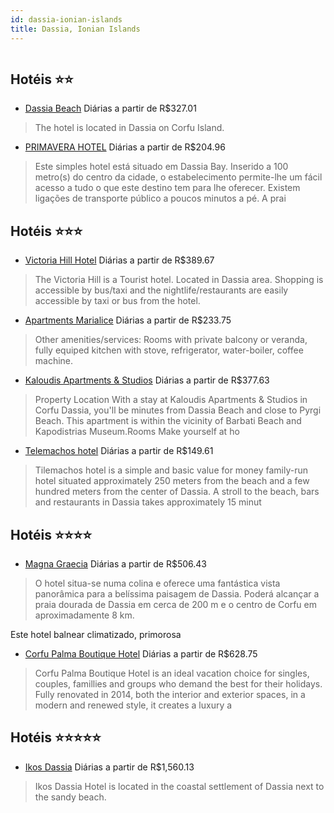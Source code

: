 ```yaml
---
id: dassia-ionian-islands
title: Dassia, Ionian Islands
---
```


<center><img src="http://photos.hotelbeds.com/giata/05/057993/057993a_hb_a_001.jpg" alt="" /></center>


## Hotéis ⭐️⭐️

-    [Dassia Beach](https://www.hurb.com/aud/https://www.hurb.com/hoteis/dassia/dassia-beach-JNP-JP144572?cmp=18055) Diárias a partir de R$327.01
   > The hotel is located in Dassia on Corfu Island.
-    [PRIMAVERA HOTEL](https://www.hurb.com/aud/https://www.hurb.com/hoteis/dassia/primavera-hotel-JNP-JP970027?cmp=18055) Diárias a partir de R$204.96
   > Este simples hotel está situado em Dassia Bay. Inserido a 100 metro(s) do centro da cidade, o estabelecimento permite-lhe um fácil acesso a tudo o que este destino tem para lhe oferecer. Existem ligações de transporte público a poucos minutos a pé. A prai

## Hotéis ⭐️⭐️⭐️

-    [Victoria Hill Hotel](https://www.hurb.com/aud/https://www.hurb.com/hoteis/dassia/victoria-hill-hotel-JNP-JP012703?cmp=18055) Diárias a partir de R$389.67
   > The Victoria Hill is a Tourist hotel. Located in Dassia area. Shopping is accessible by bus/taxi and the nightlife/restaurants are easily accessible by taxi or bus from the hotel.
-    [Apartments Marialice](https://www.hurb.com/aud/https://www.hurb.com/hoteis/dassia/apartments-marialice-JNP-JP744218?cmp=18055) Diárias a partir de R$233.75
   > Other amenities/services: Rooms with private balcony or veranda, fully equiped kitchen with stove, refrigerator, water-boiler, coffee machine.
-    [Kaloudis Apartments & Studios](https://www.hurb.com/aud/https://www.hurb.com/hoteis/dassia/kaloudis-apartments-studios-JNP-JP070914?cmp=18055) Diárias a partir de R$377.63
   > Property Location With a stay at Kaloudis Apartments &amp; Studios in Corfu Dassia, you&apos;ll be minutes from Dassia Beach and close to Pyrgi Beach. This apartment is within the vicinity of Barbati Beach and Kapodistrias Museum.Rooms Make yourself at ho
-    [Telemachos hotel](https://www.hurb.com/aud/https://www.hurb.com/hoteis/dassia/telemachos-hotel-JNP-JP069552?cmp=18055) Diárias a partir de R$149.61
   > Tilemachos hotel is a simple and basic value for money family-run hotel situated approximately 250 meters from the beach and a few hundred meters from the center of Dassia. A stroll to the beach, bars and restaurants in Dassia takes approximately 15 minut

## Hotéis ⭐️⭐️⭐️⭐️

-    [Magna Graecia](https://www.hurb.com/aud/https://www.hurb.com/hoteis/dassia/magna-graecia-JNP-JP057954?cmp=18055) Diárias a partir de R$506.43
   > O hotel situa-se numa colina e oferece uma fantástica vista panorâmica para a belíssima paisagem de Dassia. Poderá alcançar a praia dourada de Dassia em cerca de 200 m e o centro de Corfu em aproximadamente 8 km.

Este hotel balnear climatizado, primorosa
-    [Corfu Palma Boutique Hotel](https://www.hurb.com/aud/https://www.hurb.com/hoteis/dassia/corfu-palma-boutique-hotel-JNP-JP103814?cmp=18055) Diárias a partir de R$628.75
   > Corfu Palma Boutique Hotel is an ideal vacation choice for singles, couples, famillies and groups who demand the best for their holidays.  Fully renovated in 2014, both the interior and exterior spaces, in a modern and renewed style, it creates a luxury a

## Hotéis ⭐️⭐️⭐️⭐️⭐️

-    [Ikos Dassia](https://www.hurb.com/aud/https://www.hurb.com/hoteis/dassia/ikos-dassia-JNP-JP02759W?cmp=18055) Diárias a partir de R$1,560.13
   > Ikos Dassia Hotel is located in the coastal settlement of Dassia next to the sandy beach.
